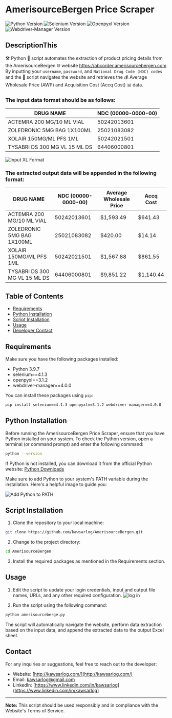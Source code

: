 # AmerisourceBergen Price Scraper

![Python Version](https://img.shields.io/badge/Python-3.9.7-blue)
![Selenium Version](https://img.shields.io/badge/selenium-4.1.3-brightgreen)
![Openpyxl Version](https://img.shields.io/badge/openpyxl-3.1.2-brightgreen)
![Webdriver-Manager Version](https://img.shields.io/badge/webdriver--manager-4.0.0-brightgreen)

## DescriptionThis
🛠️ Python 🐍 script automates the extraction of product pricing details from the AmerisourceBergen 🌐 website https://abcorder.amerisourcebergen.com By inputting your ```username```, ```password```, and ```National Drug Code (NDC) codes``` 
and the 📜 script navigates the website and retrieves the 💰 Average Wholesale Price (AWP) and Acquisition Cost (Accq Cost) 📊 data.

### The input data format should be as follows:

| DRUG NAME              | NDC (00000-0000-00) |
|------------------------|---------------------|
| ACTEMRA 200 MG/10 ML VIAL | 50242013601 |
| ZOLEDRONIC 5MG BAG 1X100ML | 25021083082 |
| XOLAIR 150MG/ML PFS 1ML | 50242021501 |
| TYSABRI DS 300 MG VL 15 ML DS | 64406000801 |

![Input XL Format](https://img001.prntscr.com/file/img001/OGw99YhiR_e5e2xUGLfhng.png)

### The extracted output data will be appended in the following format:

| DRUG NAME              | NDC (00000-0000-00) | Average Wholesale Price | Accq Cost |
|------------------------|---------------------|-------------------------|-----------|
| ACTEMRA 200 MG/10 ML VIAL | 50242013601 | $1,593.49 | $641.43 |
| ZOLEDRONIC 5MG BAG 1X100ML | 25021083082 | $420.00 | $14.14 |
| XOLAIR 150MG/ML PFS 1ML | 50242021501 | $1,567.88 | $861.55 |
| TYSABRI DS 300 MG VL 15 ML DS | 64406000801 | $9,851.22 | $1,140.44 |

## Table of Contents
- [Requirements](#requirements)
- [Python Installation](#python-installation)
- [Script Installation](#script-installation)
- [Usage](#usage)
- [Developer Contact](#contact)

## Requirements
Make sure you have the following packages installed:
- Python 3.9.7
- selenium==4.1.3
- openpyxl==3.1.2
- webdriver-manager==4.0.0

You can install these packages using `pip`:

```bash
pip install selenium==4.1.3 openpyxl==3.1.2 webdriver-manager==4.0.0
```


## Python Installation
Before running the AmerisourceBergen Price Scraper, ensure that you have Python installed on your system. To check the Python version, open a terminal (or command prompt) and enter the following command:

```bash
python --version
```

If Python is not installed, you can download it from the official Python website: [Python Downloads](https://www.python.org/downloads/release/python-397/)

Make sure to add Python to your system's PATH variable during the installation. Here's a helpful image to guide you:

![Add Python to PATH](https://camo.githubusercontent.com/96c8ee1f0cc3bbb4145befc07d39dfc629404b8f3dc692298b6419e20714fa33/68747470733a2f2f696d673030312e70726e747363722e636f6d2f66696c652f696d673030312f544e2d6d62647a79547871767130546a6f7a683959512e6a706567)

## Script Installation
1. Clone the repository to your local machine:

```bash
git clone https://github.com/kawsarlog/AmerisourceBergen.git
```

2. Change to the project directory:

```bash
cd AmerisourceBergen
```

3. Install the required packages as mentioned in the Requirements section.

## Usage
1. Edit the script to update your login credentials, input and output file names, URLs, and any other required configuration. ![log in](https://img001.prntscr.com/file/img001/DhEq5UCrRSq7-BomxMOZwA.png)

2. Run the script using the following command:

```bash
python amerisourceberge.py
```

The script will automatically navigate the website, perform data extraction based on the input data, and append the extracted data to the output Excel sheet.

## Contact
For any inquiries or suggestions, feel free to reach out to the developer:

- Website: [http://kawsarlog.com/](http://kawsarlog.com/)
- Email: [kawsarlog@gmail.com](mailto:kawsarlog@gmail.com)
- LinkedIn: [https://www.linkedin.com/in/kawsarlog](https://www.linkedin.com/in/kawsarlog)

---

**Note:** This script should be used responsibly and in compliance with the Website's Terms of Service.
